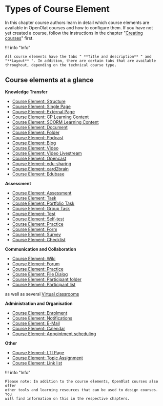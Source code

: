 # Types of Course Element

In this chapter course authors learn in detail which course elements are
available in OpenOlat courses and how to configure them. If you have not yet
created a course, follow the instructions in the chapter "[Creating
courses](../course_create/index.md)" first.

  
 
!!! info "Info"

    All course elements have the tabs " **Title and description** " and "**Layout** ". In addition, there are certain tabs that are available throughout, depending on the technical course type.

  

## Course elements at a glance

**Knowledge Transfer**

  * [Course Element: Structure](Knowledge_Transfer.md#structure)
  * [Course Element: Single Page](Knowledge_Transfer.md#single_page)
  * [Course Element: External Page](Knowledge_Transfer.md#externa_page)
  * [Course Element: CP Learning Content](Knowledge_Transfer.md#CP_learning_content)
  * [Course Element: SCORM Learning Content](Knowledge_Transfer.md#SCORM_learning_content)
  * [Course Element: Document](Knowledge_Transfer.md#document)
  * [Course Element: Folder](Knowledge_Transfer.md#folder)
  * [Course Element: Podcast](Knowledge_Transfer.md#podcast)
  * [Course Element: Blog](Knowledge_Transfer.md#blog)
  * [Course Element: Video](Knowledge_Transfer.md#video)
  * [Course Element: Video Livestream](Knowledge_Transfer.md#livestream)
  * [Course Element: Opencast](Knowledge_Transfer.md#opencast)
  * [Course Element: edu-sharing](Knowledge_Transfer.md#edusharing)
  * [Course Element: card2brain](Knowledge_Transfer.md#card2brain)
  * [Course Element: Edubase](Knowledge_Transfer.md#edubase)

**Assessment**

  * [Course Element: Assessment](Assessment.md#course_element_assessment)
  * [Course Element: Task](Assessment.md#course_element_task)
  * [Course Element: Portfolio Task](Assessment.md#course_element_portfolio)
  * [Course Element: Group Task](Assessment.md#course_element_group_tasks)
  * [Course Element: Test](Assessment.md#course_element_test)
  * [Course Element: Self-test](Assessment.md#course_element_self_test)
  * [Course Element: Practice](Assessment.md#course_element_uebung)    
  * [Course Element: Form](Assessment.md#course_element_form)
  * [Course Element: Survey](Assessment.md#course_element_survey)
  * [Course Element: Checklist](Assessment.md#course_element_checklist)

**Communication and Collaboration**

  * [Course Element: Wiki](Communication_and_Collaboration.md#wiki)
  * [Course Element: Forum](Communication_and_Collaboration.md#forum)
  * [Course Element: Practice](Course_Element_Assessment.md#course_element_uebung)  
  * [Course Element: File Dialog](Communication_and_Collaboration.md#file_dialog)
  * [Course Element: Participant folder](Communication_and_Collaboration.md#participant_folder)
  * [Course Element: Participant list](Communication_and_Collaboration.md#participant_list)

as well as several [Virtual classrooms](Virtual_classrooms.md)

**Administration and Organisation**

  * [Course Element: Enrolment](Administration_and_Organisation.md#enrolment)
  * [Course Element: Notifications](Administration_and_Organisation.md#notification)
  * [Course Element: E-Mail](Administration_and_Organisation.md#mail)
  * [Course Element: Calendar](Administration_and_Organisation.md#cal)
  * [Course Element: Appointment scheduling](Administration_and_Organisation.md#appointment_scheduling)

**Other**

  * [Course Element: LTI Page](Other.md#lti)
  * [Course Element: Topic Assignment](Other.md#topic_assignment)
  * [Course Element: Link list](Other.md#linklist)

  

!!! info "Info"
    
    Please note: In addition to the course elements, OpenOlat courses also offer
    other tools and learning resources that can be used to design courses. You
    will find information on this in the respective chapters.

